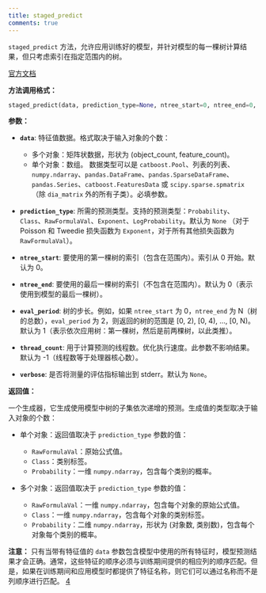 ```yaml
---
title: staged_predict
comments: true
---
```


`staged_predict` 方法，允许应用训练好的模型，并针对模型的每一棵树计算结果，但只考虑索引在指定范围内的树。

[官方文档](https://catboost.ai/en/docs/concepts/python-reference_catboost_staged_predict)

__方法调用格式：__

```python
staged_predict(data, prediction_type=None, ntree_start=0, ntree_end=0, eval_period=1, thread_count=-1, verbose=None)
```

__参数：__

*   __`data`__:  特征值数据。格式取决于输入对象的个数：
    *   多个对象：矩阵状数据，形状为 (object_count, feature_count)。
    *   单个对象：数组。
        数据类型可以是 `catboost.Pool`、列表的列表、`numpy.ndarray`、`pandas.DataFrame`、`pandas.SparseDataFrame`、`pandas.Series`、`catboost.FeaturesData` 或 `scipy.sparse.spmatrix`（除 `dia_matrix` 外的所有子类）。必填参数。 


*   __`prediction_type`__:  所需的预测类型。支持的预测类型：`Probability`、`Class`、`RawFormulaVal`、`Exponent`、`LogProbability`。默认为 `None` （对于 Poisson 和 Tweedie 损失函数为 `Exponent`，对于所有其他损失函数为 `RawFormulaVal`）。 

*   __`ntree_start`__:  要使用的第一棵树的索引（包含在范围内）。索引从 0 开始。默认为 0。 

*   __`ntree_end`__:  要使用的最后一棵树的索引（不包含在范围内）。默认为 0（表示使用到模型的最后一棵树）。 

*   __`eval_period`__:  树的步长。例如，如果 `ntree_start` 为 0，`ntree_end` 为 N（树的总数），`eval_period` 为 2，则返回的树的范围是 \[0, 2), \[0, 4), ..., \[0, N)。默认为 1（表示依次应用树：第一棵树，然后是前两棵树，以此类推）。 

*   __`thread_count`__:  用于计算预测的线程数。优化执行速度。此参数不影响结果。默认为 -1（线程数等于处理器核心数）。 

*   __`verbose`__:  是否将测量的评估指标输出到 stderr。默认为 `None`。 

__返回值：__

一个生成器，它生成使用模型中树的子集依次递增的预测。生成值的类型取决于输入对象的个数：

*   单个对象：返回值取决于 `prediction_type` 参数的值：
    *   `RawFormulaVal`：原始公式值。
    *   `Class`：类别标签。
    *   `Probability`：一维 `numpy.ndarray`，包含每个类别的概率。

*   多个对象：返回值取决于 `prediction_type` 参数的值：
    *   `RawFormulaVal`：一维 `numpy.ndarray`，包含每个对象的原始公式值。
    *   `Class`：一维 `numpy.ndarray`，包含每个对象的类别标签。
    *   `Probability`：二维 `numpy.ndarray`，形状为 (对象数, 类别数)，包含每个对象每个类别的概率。 

__注意：__ 只有当带有特征值的 `data` 参数包含模型中使用的所有特征时，模型预测结果才会正确。通常，这些特征的顺序必须与训练期间提供的相应列的顺序匹配。但是，如果在训练期间和应用模型时都提供了特征名称，则它们可以通过名称而不是列顺序进行匹配。 [4](https://catboost.ai/docs/concepts/python-reference_catboostclassifier_predict)